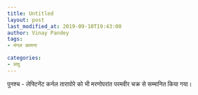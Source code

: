 ```yaml
---
title: Untitled
layout: post
last_modified_at: 2019-09-10T19:43:00
author: Vinay Pandey
tags:
- मंगल कामना

categories:
- लघु
---
```

पुनश्च - लेफ्टिनेंट कर्नल तारापोरे को भी मरणोपरांत परमवीर चक्र से सम्मानित किया गया।


